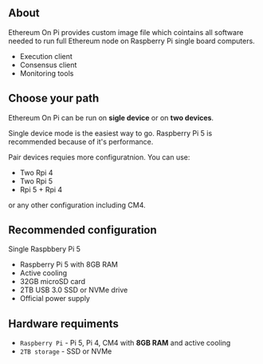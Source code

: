 ## About

Ethereum On Pi provides custom image file which cointains all software needed to run full Ethereum node on Raspberry Pi single board computers.

- Execution client
- Consensus client
- Monitoring tools

## Choose your path

Ethereum On Pi can be run on **sigle device** or on **two devices**.

Single device mode is the easiest way to go. Raspberry Pi 5 is recommended because of it's performance.

Pair devices requies more configuratnion. 
You can use:

- Two Rpi 4
- Two Rpi 5
- Rpi 5 + Rpi 4

or any other configuration including CM4.



## Recommended configuration

Single Raspbbery Pi 5

- Raspberry Pi 5 with 8GB RAM
- Active cooling
- 32GB microSD card
- 2TB USB 3.0 SSD or NVMe drive
- Official power supply



## Hardware requiments

* `Raspberry Pi` - Pi 5, Pi 4, CM4 with **8GB RAM** and active cooling
* `2TB storage` - SSD or NVMe

